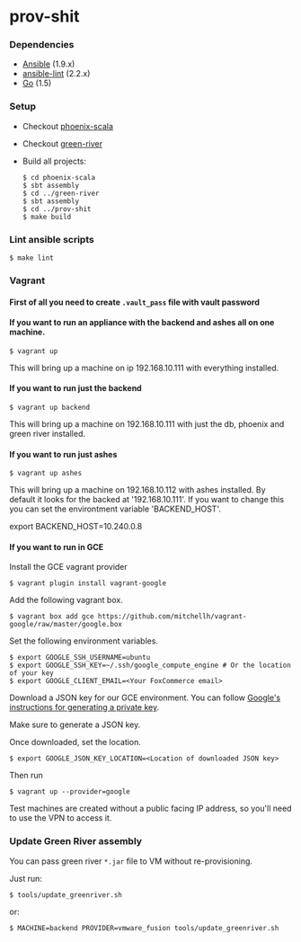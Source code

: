 # prov-shit

### Dependencies

- [Ansible](http://docs.ansible.com/ansible/intro_installation.html#installation) (1.9.x)
- [ansible-lint](https://github.com/willthames/ansible-lint#setup) (2.2.x)
- [Go](https://golang.org/doc/install) (1.5)

### Setup

- Checkout [phoenix-scala](https://github.com/FoxComm/phoenix-scala)
- Checkout [green-river](https://github.com/FoxComm/green-river)
- Build all projects:

    ```
    $ cd phoenix-scala
    $ sbt assembly
    $ cd ../green-river
    $ sbt assembly
    $ cd ../prov-shit
    $ make build
    ```

### Lint ansible scripts

    $ make lint

### Vagrant

#### First of all you need to create `.vault_pass` file with vault password

#### If you want to run an appliance with the backend and ashes all on one machine.

    $ vagrant up

This will bring up a machine on ip 192.168.10.111 with everything installed.

#### If you want to run just the backend

    $ vagrant up backend

This will bring up a machine on 192.168.10.111 with just the db, phoenix and green river installed.


#### If you  want to run just ashes

    $ vagrant up ashes

This will bring up a machine on 192.168.10.112 with ashes installed.
By default it looks for the backed at '192.168.10.111'. If you want to
change this you can set the environtment variable 'BACKEND_HOST'.

export BACKEND_HOST=10.240.0.8

#### If you want to run in GCE

Install the GCE vagrant provider

    $ vagrant plugin install vagrant-google

Add the following vagrant box.

    $ vagrant box add gce https://github.com/mitchellh/vagrant-google/raw/master/google.box

Set the following environment variables.

    $ export GOOGLE_SSH_USERNAME=ubuntu
    $ export GOOGLE_SSH_KEY=~/.ssh/google_compute_engine # Or the location of your key
    $ export GOOGLE_CLIENT_EMAIL=<Your FoxCommerce email>

Download a JSON key for our GCE environment. You can follow 
[Google's instructions for generating a private key](https://cloud.google.com/storage/docs/authentication#generating-a-private-key).

Make sure to generate a JSON key.

Once downloaded, set the location.

    $ export GOOGLE_JSON_KEY_LOCATION=<Location of downloaded JSON key>

Then run

    $ vagrant up --provider=google

Test machines are created without a public facing IP address, so you'll need to use the VPN to access it.
    
### Update Green River assembly

You can pass green river `*.jar` file to VM without re-provisioning.

Just run:

    $ tools/update_greenriver.sh

or:

    $ MACHINE=backend PROVIDER=vmware_fusion tools/update_greenriver.sh    
